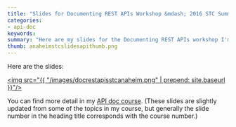 ```yaml
---
title: "Slides for Documenting REST APIs Workshop &mdash; 2016 STC Summit Anaheim, Calif."
categories:
- api-doc
keywords: 
summary: "Here are my slides for the Documenting REST APIs workshop I'm giving at the 2016 STC Summit in Anaheim, California. The workshop lasts 3.5 hours. These slides cover a host of topics, including how to use APIs, how to document APIs, how to publish APIs, and more. There are lots of hands-on activities throughout. Some of the activities involve using the command line, the Chrome JavaScript Console, Postman, Git, reading JSON, and more."
thumb: anaheimstcslidesapithumb.png
---
```


Here are the slides:

<a href="http://idratherbewriting.com/files/apiworkshopslidesstc/" target="_blank"><img src="{{ "/images/docrestapisstcanaheim.png" | prepend: site.baseurl }}"/></a>

You can find more detail in my [API doc course](http://idratherbewriting.com/docapis_course_overview/). (These slides are slightly updated from some of the topics in my course, but generally the slide number in the heading title corresponds with the course number.)
